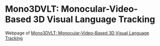 # Mono3DVLT: Monocular-Video-Based 3D Visual Language Tracking
Webpage of [Mono3DVLT: Monocular-Video-Based 3D Visual Language Tracking]([https://hongkai-wei.github.io/Mono3DVLT_Page/](https://hongkai-wei.github.io/Mono3DVLT_Page/))
